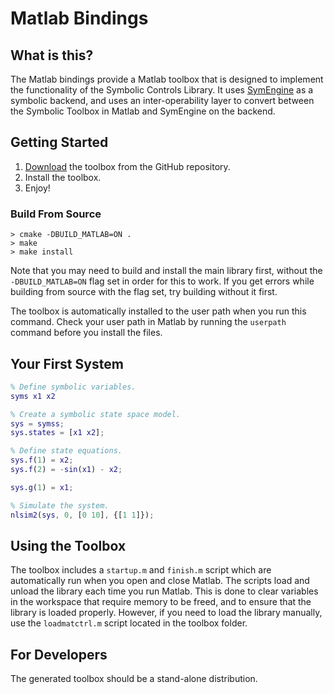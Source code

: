 # Matlab Bindings

## What is this?

The Matlab bindings provide a Matlab toolbox that is designed to implement the
functionality of the Symbolic Controls Library. It uses
[SymEngine](https://github.com/symengine/symengine) as a symbolic backend, and
uses an inter-operability layer to convert between the Symbolic Toolbox in
Matlab and SymEngine on the backend.

## Getting Started
1. [Download](https://github.com/ajthor/symbolic-controls-toolbox/releases) the toolbox from the GitHub repository.
1. Install the toolbox.
1. Enjoy!

### Build From Source

```shell
> cmake -DBUILD_MATLAB=ON .
> make
> make install
```

Note that you may need to build and install the main library first, without the `-DBUILD_MATLAB=ON` flag set in order for this to work. If you get errors while building from source with the flag set, try building without it first.

The toolbox is automatically installed to the user path when you run this command. Check your user path in Matlab by running the `userpath` command before you install the files. 

## Your First System

```matlab
% Define symbolic variables.
syms x1 x2

% Create a symbolic state space model.
sys = symss;
sys.states = [x1 x2];

% Define state equations.
sys.f(1) = x2;
sys.f(2) = -sin(x1) - x2;

sys.g(1) = x1;

% Simulate the system.
nlsim2(sys, 0, [0 10], {[1 1]});
```

## Using the Toolbox

The toolbox includes a `startup.m` and `finish.m` script which are automatically run when you open and close Matlab. The scripts load and unload the library each time you run Matlab. This is done to clear variables in the workspace that require memory to be freed, and to ensure that the library is loaded properly. However, if you need to load the library manually, use the `loadmatctrl.m` script located in the toolbox folder.

## For Developers

The generated toolbox should be a stand-alone distribution.
